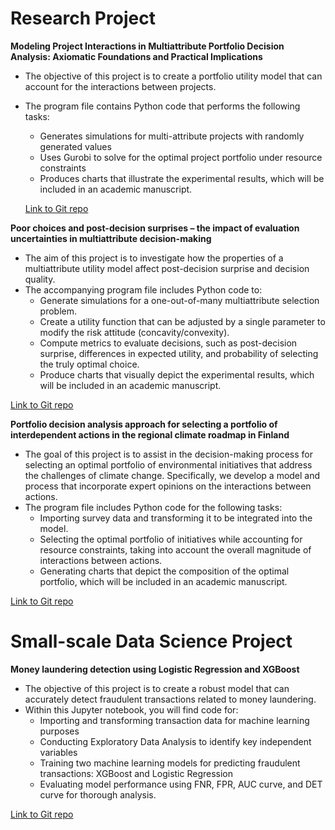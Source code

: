# **Research Project**

**Modeling Project Interactions in Multiattribute Portfolio Decision Analysis: Axiomatic Foundations and Practical Implications**
- The objective of this project is to create a portfolio utility model that can account for the interactions between projects.
- The program file contains Python code that performs the following tasks:
  - Generates simulations for multi-attribute projects with randomly generated values
  - Uses Gurobi to solve for the optimal project portfolio under resource constraints
  - Produces charts that illustrate the experimental results, which will be included in an academic manuscript.

   [Link to Git repo](https://github.com/Tea123123/PDA_with_interaction)

**Poor choices and post-decision surprises – the impact of evaluation uncertainties in multiattribute decision-making**
- The aim of this project is to investigate how the properties of a multiattribute utility model affect post-decision surprise and decision quality. 
- The accompanying program file includes Python code to:
  - Generate simulations for a one-out-of-many multiattribute selection problem.
  - Create a utility function that can be adjusted by a single parameter to modify the risk attitude (concavity/convexity).
  - Compute metrics to evaluate decisions, such as post-decision surprise, differences in expected utility, and probability of selecting the truly optimal choice.
  - Produce charts that visually depict the experimental results, which will be included in an academic manuscript.

[Link to Git repo](https://github.com/Tea123123/MAUT_Bayesian)

**Portfolio decision analysis approach for selecting a portfolio of interdependent actions in the regional climate roadmap in Finland**
- The goal of this project is to assist in the decision-making process for selecting an optimal portfolio of environmental initiatives that address the challenges of climate change. Specifically, we develop a model and process that incorporate expert opinions on the interactions between actions.
- The program file includes Python code for the following tasks:
  - Importing survey data and transforming it to be integrated into the model.
  - Selecting the optimal portfolio of initiatives while accounting for resource constraints, taking into account the overall magnitude of interactions between actions.
  - Generating charts that depict the composition of the optimal portfolio, which will be included in an academic manuscript.

[Link to Git repo](https://github.com/Tea123123/Sustainability_PDA)

# **Small-scale Data Science Project**

**Money laundering detection using Logistic Regression and XGBoost**
- The objective of this project is to create a robust model that can accurately detect fraudulent transactions related to money laundering.
- Within this Jupyter notebook, you will find code for:
  - Importing and transforming transaction data for machine learning purposes
  - Conducting Exploratory Data Analysis to identify key independent variables
  - Training two machine learning models for predicting fraudulent transactions: XGBoost and Logistic Regression
  - Evaluating model performance using FNR, FPR, AUC curve, and DET curve for thorough analysis.

[Link to Git repo](https://github.com/Tea123123/fraud-detection)
